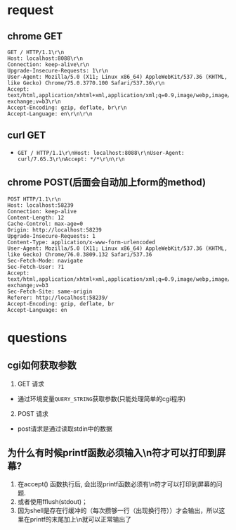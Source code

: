 # request
## chrome GET

```
GET / HTTP/1.1\r\n
Host: localhost:8088\r\n
Connection: keep-alive\r\n
Upgrade-Insecure-Requests: 1\r\n
User-Agent: Mozilla/5.0 (X11; Linux x86_64) AppleWebKit/537.36 (KHTML, like Gecko) Chrome/75.0.3770.100 Safari/537.36\r\n
Accept: text/html,application/xhtml+xml,application/xml;q=0.9,image/webp,image/apng,*/*;q=0.8,application/signed-exchange;v=b3\r\n
Accept-Encoding: gzip, deflate, br\r\n
Accept-Language: en\r\n\r\n
```

## curl GET

  - `GET / HTTP/1.1\r\nHost: localhost:8088\r\nUser-Agent: curl/7.65.3\r\nAccept: */*\r\n\r\n`

## chrome POST(后面会自动加上form的method)

```
POST HTTP/1.1\r\n
Host: localhost:58239
Connection: keep-alive
Content-Length: 12
Cache-Control: max-age=0
Origin: http://localhost:58239
Upgrade-Insecure-Requests: 1
Content-Type: application/x-www-form-urlencoded
User-Agent: Mozilla/5.0 (X11; Linux x86_64) AppleWebKit/537.36 (KHTML, like Gecko) Chrome/76.0.3809.132 Safari/537.36
Sec-Fetch-Mode: navigate
Sec-Fetch-User: ?1
Accept: text/html,application/xhtml+xml,application/xml;q=0.9,image/webp,image/apng,*/*;q=0.8,application/signed-exchange;v=b3
Sec-Fetch-Site: same-origin
Referer: http://localhost:58239/
Accept-Encoding: gzip, deflate, br
Accept-Language: en
```

# questions
## cgi如何获取参数

1. GET 请求
  - 通过环境变量`QUERY_STRING`获取参数(只能处理简单的cgi程序)
2. POST 请求
  - post请求是通过读取stdin中的数据

## 为什么有时候printf函数必须输入\n符才可以打印到屏幕?

1. 在accept() 函数执行后, 会出现printf函数必须有\n符才可以打印到屏幕的问题.
2. 或者使用fflush(stdout)；
3. 因为shell是存在行缓冲的（每次攒够一行（出现换行符））才会输出，所以这里在printf的末尾加上\n就可以正常输出了
